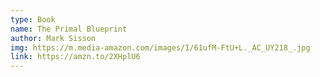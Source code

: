 ```yaml
---
type: Book
name: The Primal Blueprint
author: Mark Sisson
img: https://m.media-amazon.com/images/I/61ufM-FtU+L._AC_UY218_.jpg
link: https://amzn.to/2XHplU6
---
```

